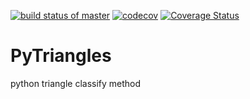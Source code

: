 [![build status of master](https://travis-ci.org/DickKemp/PyTriangles.svg?branch=master)](https://travis-ci.org/DickKemp/PyTriangles)
[![codecov](https://codecov.io/gh/DickKemp/PyTriangles/branch/master/graph/badge.svg)](https://codecov.io/gh/DickKemp/PyTriangles)
[![Coverage Status](https://coveralls.io/repos/github/DickKemp/PyTriangles/badge.svg)](https://coveralls.io/github/DickKemp/PyTriangles)

# PyTriangles
python triangle classify method
